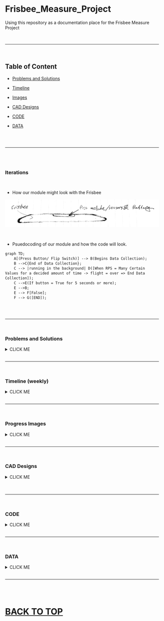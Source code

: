 # Frisbee_Measure_Project

Using this repository as a documentation place for the Frisbee Measure Project

 <br>
 
 ---
 
 <br>
 
 ## Table of Content
 
 * [Problems and Solutions](#problems-and-solutions)
 
 * [Timeline](#timeline-weekly)
 
 * [Images](#progress-images)
 
 * [CAD Designs](#cad-designs)
 
 * [CODE](#code)
 
 * [DATA](#data)
 
<br>
<br>

---

<br>
<br>


### Iterations

<br>

* How our module might look with the Frisbee

![iteration #1](Images/Frisbee%20Iteration%20v.1.JPG)

<br>

* Psuedocoding of our module and how the code will look.


```mermaid
graph TD;
    A[(Press Button/ Flip Switch)] --> B(Begins Data Collection);
    B -->C{End of Data Collection};
    C --> |running in the background| D([When RPS = Many Certain Values for a decided amount of time -> flight = over => End Data Collection]);
    C -->E(If button = True for 5 seconds or more);
    E -->B;
    E --> F[False];
    F --> G([END]);
```

<br>
<br>

---

<br>


### Problems and Solutions

<details><summary>CLICK ME</summary>
<p>

<br>

* **Problem:**  The **MPU 6050** maxes out everytime even when the maximum value was changed. It practically dopesn't do anything as it doesn't collect any data when thrown.
   
   * **Solution:** The **MPU 6050** is replaced by the **GPS** and *only* the **GPS** will be used to collect **data**.
   
* **Problem:** The **GPS**  loses it's fix after sometime randomly and needs to get a fix again.

   * **Solution:** Although there isn't a **100% effective** solution, or any other **long term** solution that would prevent the problem, it is best to try and get a fix agian so that the GPS continues to work. 
 
* **Problem:** The hinge that is being used in **ONSHAPE** doesn't exist in the lab.
 
   * **Solution:** Will be making a hinge in **ONSHAPE** that will be **3D Printed**.
 
* **Problem:** The hinge being on the inside of the box isn't possible as the top and the box will conlide with each other so the top would have to be trimmed. That also isn't possible as the top piece will be basically floating and relying on the hinge and will have a big gap between the top and the wall of the enclosure which differs from what the goal is.
 
   * **Solution:** The hinge is moved on the outside so that the problem of overlapping is gone and the top can open without having any trimming needed.
   
* **Problem:** The **MPU** collects data but something in the code *ends* the loop and doesn't collect the **full data** when the frisbee is thrown.

   * **Solution:** Changed one of the **PICO** code so that in the **for-loop** it would check for the **correct paramereters** instead of the parameters before which made it end **early.**
 
* **Problem:** The cable holes on the enclosure were off to the left.
 
   * **Solution:** dremeled the enclosure.
   
* **Problem:** There is alot of resistance in the circuit as it won't turn on when powered while everything works fine.

   * **Solution:** The GND pin from the GPS **wasn't** connected to the GND pin of the PICO, instead it was going to a signal pin. The circuit was resoldered and the pin was shifted to the correct spot.
   
* **Problem:** The GPS is not getting any fixes even when connected for a long time.

   * **Solution:** The circuit will be **connected** to a *battery* and *powerboost* and left **outside** until it gets a **fix** or runs out of **power**.
   
* **Problem:** No data is being saved from any of the test runs even when there is no problem with the circuit, wiring, **and** the GPS getting a fix.

   * **Solution:** The code was rearranged and the data started to be saved again to the folder.



 
</p>
</details>

<br>

---

<br>


### Timeline (weekly)

<details><summary>CLICK ME</summary>
<p>

* **01/09/2023** =  completed the wiring circuit for collecting data and making the data collector be powered without any cable connection.

* **01/17/2023** =  Finished CAD Designs of the **enclousure** and placed them for printing.

   * **01/19/2023** = the printed designs were finished but were incorrect. The **enclousure**turned out to be short for the whole circuit, so all the measurements were fixed and checked, and the new enclousure was placed for printing.

* **01/23/23** = the new enclosure is printed, and began sanding edges and gaps to prevent collisions.

* **01/30/23** = By the end of this week, the module (**circuit** and **enclosure**) will be completed.

   * **02/06/23**  = Will find center of mass, and mount module, and mostly likely the first test launch will take place.
   
   * **02/02/2023** = **TimeLine** shortened by ** 1 week** as the **Center of Mass**, **Mounting the Module** on the **Frisbee** *AND* taking a **test launch** completed. A small cut out will be incorporated to get access to the power switch as it was inaccessible before.
   
   * **02/03/23** = A small cutout made in the enclosure is made to grant access to the power switch inside. 
   
* **02/06/23** = Testing to see if the module collects data and stores it when thrown most likely multiple times. 

   * **02/07/23** = Starting to write **new code** for **GPS**.
   
* **02/13/23** = Got a GPS fix and it started printing out **speed** and **altitude** which will be added to the **CSV** file.

   * **02/14/23** = The inclosure is redesigned and a new **iteration** is being made that will have a different opening mechanism, the cutout will be added **officially** in *Onshape*.
   
   * **02/15/23** = continued working on the box and code, expanded the size and started to design new ways of opening the top.
   
   * **02/16/23** = started to design a hinge that will be 3D-printed and started to make changes to the **enclosure** to fit the hinge.
   
* **02/20/23** = one side of the hinge is made and has a pin attached to it with a gap as till will be a one build piece.

   * **02/21/23** = the second part of the hinge is being made and will be ready for printing by next week. The circuit is also being **resoldered** so it can be more compact, and house the GPS while shifting some parts around.
   
   * **02/23/23** = the new modefied enclosure is printed and when checked, it is big enough to hold all the parts and be shorter than the **frisbee**.

* **02/27/23** = The hinge is completed and can now be attached to the enclosure for further changes. The Circuit is almost completed, and will also be incorporated into **Onshape** so that the designs are up to date.

   * **02/28/23** = The circuit changes are completed and everything has moved to their designated areas. The Onshape version if also completed and shifted.
   
* **03/06/23** = The hinge is printed and when attached to the box, seems to be too tight and leaves the enclosure top open when not screwed. The hinge is being remade in **Onshape** with the measurement errors held into account.

   * **03/07/23** = The hinge changes are slowly being made with all the side mates and assemblies also modified from throwing errors as the hinges are mated to them.
   
   * **03/09/23** = The top and hinge are both working together and all the off measurements are corrected.
   
* **03/13/23** = all the Onshape changes are completed and the updated across the different asseblies.

   * **03/14/23** = The new hinge is printed and started to assembed the new **enclosure** together. the enclosure will be ready for another **test launch!**
   
   * **03/16/23** = the Circuit is screwed to the enclosure and also added two switches that were added when remaking the **circuit** in onshape so that the whole design is known better if any problems were to arise. Also added a new section, **DATA**, which will hold all the datas collected when test launching.
   
* **03/20/23** = The hinge is attached and discovered that the cable whole weren't moved when the new circuit got printed. Will have to dremele the enclosure to make room for the cable.

   * **03/21/23** = *completed* the dremeling and started to **reassemble** the enclosure. There also seems to be a problem with the connection of the circuit as the GPS won't turn on.
   
   * **03/23/23** = Discovered the connectivity problem which was the **GND pin** being connected to a **signal pin** instead of **another** *GND pin*. 
   
* **04/12/23** = Took the **module** outside and tried to see if we can get a *GPS* fix but after 15-20 minutes outside waiting, there was no fix to be measured and data to be collected.

* **04/17/23** = The GPS got a fix when left outside, but ended after 2 seconds and the battery died.

   * **04/20/23** = Extended the time it takes the code to end to **15** in order to check how often the GPS gets a **fix** and if the fixes were taken quickly, the module is then fixed.
   
   



   
   
   
<br>

### [BACK TO TimeLine](#timeline-weekly)

   
</p>
</details>

<br>

---

<br>

### Progress Images

<details><summary>CLICK ME</summary>
<p>

<br>

* Video of the **Gyroscope** working.

![Getting the Gyro to work](Images/Working%20Gyro(v.1).gif)

<br>

* The circuit, completed and working.

<img src="Images/Completed Circuit.jpg" alt="The circuit soldered, and assembeled with everything that will be used" width="650" height="750">

<br>
<br>

* The circuit and the enclosure completed and assemble.

<img src="Images/Completed Module.jpg" alt="The enclosure and the circuit put together." width="550" height="550">

<img src="Images/Completed Module with cover.jpg" alt="... together with the top cover." width="550" height="550">

<img src="Images/Completed Module with cover 2.jpg" alt="... together with the top cover2." width="550" height="550">

<br>
<br>

* The first test launch of the Module mounted, but **NOT** collecting **Data**.

<img src="Images/First Test Launch.jpg" alt="the module after being launched." width="500" height="520">

<img src="Images/Test Launch.gif" alt="video of the module being launched." width="650" height="600">

<br>
<br>

* A cutout was made separatly so that we can get access to the power switch **inside** the enclosure.

<img src="Images/Module Cutout on Top.jpg" alt="small cutout for acess to power switch" width="650" height="600">

<br>
<br>

* Ran two test runs that collected data and stored them in a CSV file.

<img src="Images/tomahawk.gif" alt="Thrwoing the frisbee with the tomahawk grip." width="650" height="600">

<img src="Images/backhand.gif" alt="Thrwoing the frisbee with the backhand grip." width="650" height="600">

<br>
<br>

* The Circuit is changed to house a **GPS** rather than the **MPU 6050** and is rewired,

<img src="Images/Circuit with GPS.jpg" alt="a new circuit that has the GPS and the MPU is removed." width="650" height="600">

<br>
<br>

* The first hinge design was completed and got printed.

<img src="Images/Hinge.jpg" alt="first hinge design" width="500" height="500">

<br>
<br>

* The new hinge is printed as the previvous one was just short and made the top stay open a bit. The new top is also attached and screwed with the hinge and they all work smoothly.

<img src="Images/Completed module (hinge).jpg" alt="the new top AND hinge assembled" width="650" height="500">



<br>
<br>

* The completed enclosure after many iterations including **hinges, new top, top opening mechanism, MPU 6050 to GPS switch, and new dimensions for the inclosure are all printed, completed and assembled.

<img src="Images/Completed module (button view).jpg" alt="Button side view of the completed enclosure " width="650" height="600">



<br>
<br>
<br>

### [BACK TO Progress Images](#progress-images)

</p>
</details>

<br>

---

<br>

### CAD Designs

<details><summary>CLICK ME</summary>
<p>

**Description:** All the designs and iterations completed to get a virtual visual of the final build are present in the OnShape Document.

<br>

Link to the [Onshape](https://cvilleschools.onshape.com/documents/8f23dd08753053fddae2e327/w/56d5ad7e3900473835bb5009/e/42cb564d32431f5d8d36b7a9) Document.

<br>

* The completed CAD version of the **enclosure** and **circuit**

<img src="Images/Circuit Holder + Circuit (v.3.8).PNG" alt="... together with the top cover2." width="750" height="650">

<br>

---

<br>
<br>

<details><summary>CIRCUIT</summary>
<p>

<br>

* The Circuit was completed in **ONSHAPE** to be used as a model for making an **enclosure** that the Circuit would be placed in.

<img src="Images/Circuit (front view).PNG" alt="The circuit model from the front." width="850" height="340">

<img src="Images/Circuit (side view).PNG" alt="The circuit model from the side." width="850" height="340">

<img src="Images/Circuit (isotopic view).PNG" alt="The circuit model from the front." width="750" height="600">

<img src="Images/MPU 5060.PNG" alt="The MPU board that is used in the Circuit" width="600" height="450">

<br>
<br>

* This version of the circuit holder changed the **original MPU6050** and replaced it with an **Adafruit GPS** and collects **alltitude and speed** much easier. The *MPU* wouldn't collect proper data so the need to replace it with something better was needed.

<img src="Images/Circuit (v.2).PNG" alt="The (2.0) iteration of the circuit." width="600" height="500">


<br>
<br>


* This iteration changes the location of **PowerBoost** and **GPS** as they are *closer* together. It also consists of *two* **switches**, one on the *PowerBoost* to turn the pico on or off, and a **second** next to the *PICO* which controls weather the circuit is in **read** mode or **write** mode.

<img src="Images/Circuit (v.2.5).PNG" alt="The (2.5) iteration of the circuit." width="600" height="500">


</p>
</details>

<br>
<br>

---

<br>
<br>

<details><summary>FRISBEE</summary>
<p>

<br>

* The frisbee was imported from a public document, and then altered to fit our frisbee's dimensions as best as possible. The **curves** of the frisbee couldn't be measured, and no **schematics** were found to get any dimensions. 
 
* this is the original **dimension** of the **frisbee** that changed to fit our **frisbee**.
 
<img src="Images/Frisbee (original [dimentions]).PNG" alt="the frisbee in its original dimensions" width="950" height="340">

<img src="Images/Frisbee (original).PNG" alt="The circuit model from the front." width="900" height="130">

<br>
<br>
 
* This is the **firsbee** with our **dimensions** and **diameter** to fit the enclosure. 

<img src="Images/Frisbee (changed [dimensions]).PNG" alt="The circuit model from the front." width="950" height="300">

<img src="Images/Frisbee (changed).PNG" alt="The circuit model from the side." width="950" height="150">


</p>
</details>


<br>
<br>

---

<br>
<br>

<details><summary>CIRCUIT HOLDER</summary>
<p>

<br>

* This **first** version of the holder was designed to be **weather proof** so for that reason it was completly covering the **Circuit** and had to be **unscrewed** from the frisbee in order to get access to the **circuit.**

<img src="Images/Circuit Holder (v.1).PNG" alt="First version of the holder" width="850" height="650">

<br>
<br>

* This new Iteration changes the previous build by **inverting** the holder so that the circuit would be **accessible** without the need to unscrew the whole **enclosure**. A cover slider is added to still have the module **protected**, and make it **accessibl** at the same time.

<img src="Images/Circuit Holder (v.2).PNG" alt="First version of the holder" width="860" height="650">

<br>
<br>

* This new version removes the previous **slide lid** and replaces it with a **hinge-connected** lid that is more mobile and opens without making contact with the frisbee's rim. the lid consists of a **bridge** locking mechanism for easier access. The Lids look inverted as they were accidentally placed there and wouldn't change direction. They work as intended for now.

<img src="Images/Circuit Holder (v.3.5).PNG" alt="First version of the holder" width="860" height="650">





</p>
</details>
 

<br>
<br>
 
---

<br>

### [BACK TO CAD Designs](#cad-designs)

</p>
</details>

<br>
<br>

---

<br>

### CODE

<details><summary>CLICK ME</summary>
<p>

<br>

**Description:** All *iterations* and **methods** to make the circuit, functions as should are present. The code runs the **methods**, and collects the data recieved and puts them in a **CSV file** which displays the Angular velcoity and time in an excel sheet.

<br>

* A first iteration of the code which confirms that the pico is communicating with the MPU6050.

```python
```circuit_python

# type: ignore
import adafruit_mpu6050
import busio
import board
import time
import digitalio
#assigns the scl to GP6 and assigns sda to GP7 on the pico board
sda_pin = board.GP6
scl_pin = board.GP7
buttonPin = digitalio.DigitalInOut(board.GP17)
buttonPin.direction = digitalio.Direction.INPUT
buttonPin.pull = digitalio.Pull.DOWN 
i2c = busio.I2C(scl_pin, sda_pin)
mpu = adafruit_mpu6050.MPU6050(i2c)
counter = 0
list_x = []
list_y = []
list_z = []
timer = time.monotonic()
while buttonPin.value == True:
    pass
    print("PASSSSSSSSSSSSSSSSSSSSSSSSSSSSSSSSSSSSSS")
# button syntax still needed.
while True:
    x_angular_velocity = mpu.gyro[0]
    y_angular_velocity = mpu.gyro[1]
    z_angular_velocity = mpu.gyro[2]
    list_x = [list_x, x_angular_velocity]
    list_y = [list_y, y_angular_velocity]
    list_z = [list_z, z_angular_velocity]
    print(z_angular_velocity)


```

<br>
<br>

* This is the completed **code** for the Moduel, it **collects** the *data*, stores it in a CSV file, incorporates the button function where the module won't collect data as long as the button is held (**button value = false**).

```python
```circuit_python

# type: ignore
import adafruit_mpu6050
import busio
import board
import time
import digitalio
import math
#assigns the scl to GP6 and assigns sda to GP7 on the pico board
sda_pin = board.GP6
scl_pin = board.GP7
buttonPin = digitalio.DigitalInOut(board.GP17)
buttonPin.direction = digitalio.Direction.INPUT
buttonPin.pull = digitalio.Pull.UP 
i2c = busio.I2C(scl_pin, sda_pin)
mpu = adafruit_mpu6050.MPU6050(i2c)
mpu.gyro_range = 3
counter = 0
list_x = []
list_y = []
list_z = []
list_time = []
while buttonPin.value == False:
    pass
    #print("Pass")
timer = time.monotonic()
while True:
    x_angular_velocity = mpu.gyro[0]
    y_angular_velocity = mpu.gyro[1]
    z_angular_velocity = mpu.gyro[2]
    list_x = [list_x, x_angular_velocity]
    list_y = [list_y, y_angular_velocity]
    list_z.append(z_angular_velocity)
    list_time.append(time.monotonic())
    #print(z_angular_velocity)
    current_time = time.monotonic() - timer
    if current_time > 2 and math.fabs(mpu.gyro[0]+mpu.gyro[1]+mpu.gyro[2])<1:
        break
#break out of while true and save data
Values=open(f"/data/{time.monotonic()}.csv","w")
for i in range(len(list_z)):
    Values.write(f"{list_time[i]}{list_z[i]}\n")
Values.close


```

<br>
<br>

* This is the first iteration of the **GPS** code collecting **timestamp**, **altitude**, and **speed** when the Frisbee is thrown as the **MPU 6050** will not be used for technical issues.

```python
```circuit_python

# type: ignore
import busio
import board
import time
import digitalio
import math

import adafruit_gps

#assigns the scl to GP6 and assigns sda to GP7 on the pico board
TX_pin = board.GP0
RX_pin = board.GP1
buttonPin = digitalio.DigitalInOut(board.GP17)
buttonPin.direction = digitalio.Direction.INPUT
buttonPin.pull = digitalio.Pull.UP 
counter = 0
list_x = []
list_y = []
list_z = []
list_time = []

uart = busio.UART(tx=TX_pin, rx=RX_pin, baudrate=9600, timeout=10)
gps = adafruit_gps.GPS(uart, debug=False)

while buttonPin.value == False:
    pass
    #print("Pass")
timer = time.monotonic()
last_print = time.monotonic()
while True:
    # Make sure to call gps.update() every loop iteration and at least twice
    # as fast as data comes from the GPS unit (usually every second).
    # This returns a bool that's true if it parsed new data (you can ignore it
    # though if you don't care and instead look at the has_fix property).
    gps.update()
    # Every second print out current location details if there's a fix.
    current = time.monotonic()
    if current - last_print >= 1.0:
        last_print = current
        if not gps.has_fix:
            # Try again if we don't have a fix yet.
            print("Waiting for fix...")
            continue
        # We have a fix! (gps.has_fix is true)
        # Print out details about the fix like location, date, etc.
        print("=" * 40)  # Print a separator line.
        print(
            "Fix timestamp: {}/{}/{} {:02}:{:02}:{:02}".format(
                gps.timestamp_utc.tm_mon,  # Grab parts of the time from the
                gps.timestamp_utc.tm_mday,  # struct_time object that holds
                gps.timestamp_utc.tm_year,  # the fix time.  Note you might
                gps.timestamp_utc.tm_hour,  # not get all data like year, day,
                gps.timestamp_utc.tm_min,  # month!
                gps.timestamp_utc.tm_sec,
            )
        )
        #print("Fix quality: {}".format(gps.fix_quality))
        # Some attributes beyond latitude, longitude and timestamp are optional
        # and might not be present.  Check if they're None before trying to use!
        #if gps.satellites is not None:
            #print("# satellites: {}".format(gps.satellites))
        if gps.altitude_m is not None:
            print("Altitude: {} meters".format(gps.altitude_m))
        if gps.speed_knots is not None:
            print("Speed: {} knots".format(gps.speed_knots))

    ''' x_angular_velocity = mpu.gyro[0]
        y_angular_velocity = mpu.gyro[1]
        z_angular_velocity = mpu.gyro[2]
        list_x = [list_x, x_angular_velocity]
        list_y = [list_y, y_angular_velocity]
        list_z.append(z_angular_velocity)
        list_time.append(time.monotonic())
        #print(z_angular_velocity)
        current_time = time.monotonic() - timer
        if current_time > 2 and math.fabs(mpu.gyro[0]+mpu.gyro[1]+mpu.gyro[2])<1:
            break
        #break out of while true and save data
        '''
    Values=open(f"/data-{}-{}-{} {:02}:{:02}:{:02}".format(
                gps.timestamp_utc.tm_mon,  # Grab parts of the time from the
                gps.timestamp_utc.tm_mday,  # struct_time object that holds
                gps.timestamp_utc.tm_year,  # the fix time.  Note you might
                gps.timestamp_utc.tm_hour,  # not get all data like year, day,
                gps.timestamp_utc.tm_min,  # month!
                gps.timestamp_utc.tm_sec,.csv),"w")
    for i in range(len(list_z)):
        Values.write(f"{list_time[i]}{list_z[i]}\n")
    Values.close
    
    
```

<br>
<br>

* This is the main code for the **GPS** module and it saves the GPS value **Altitude** and **Speed** and saves it the the **CSV** file.


```python
```circuit_python

# type: ignore
import busio
import board
import time
import digitalio

import adafruit_gps

#assigns the scl to GP6 and assigns sda to GP7 on the pico board
TX_pin = board.GP0
RX_pin = board.GP1
buttonPin = digitalio.DigitalInOut(board.GP17)
buttonPin.direction = digitalio.Direction.INPUT
buttonPin.pull = digitalio.Pull.UP 
counter = 0
list_a = []
list_s = []
list_time = []

uart = busio.UART(tx=TX_pin, rx=RX_pin, baudrate=9600, timeout=10)
gps = adafruit_gps.GPS(uart, debug=False)

gps.update()
base_altitude = gps.altitude_m

while buttonPin.value == False:
    pass
    #print("Pass")
timer = time.monotonic()
last_print = time.monotonic()
while True:
    print(base_altitude)
    # Make sure to call gps.update() every loop iteration and at least twice
    # as fast as data comes from the GPS unit (usually every second).
    # This returns a bool that's true if it parsed new data (you can ignore it
    # though if you don't care and instead look at the has_fix property).
    gps.update()
    # Every second print out current location details if there's a fix.
    current = time.monotonic()
    last_print = current
    if not gps.has_fix:
        # Try again if we don't have a fix yet.
        print("Waiting for fix...")
        continue
    if gps.altitude_m is not None:
        list_a.append(gps.altitude_m - base.altitude)
    if gps.speed_knots is not None:
        list_s.append(gps.speed_knots)
    # The two below lines print fix quality, and amount of satellites, not required but can be useful
    # print("Fix quality: {}".format(gps.fix_quality))
    # if gps.satellites is not None:
    #   print("# satellites: {}".format(gps.satellites))
    current_time = time.monotonic() - timer
    if current_time > 2 and gps.speed_knots <1:
        break
    #break out of while true and save data

    # Grab parts of the time from the
    # struct_time object that holds
    # the fix time.  Note you might
    # not get all data like year, day,
    # month!        
Values=open(f"/data/{gps.timestamp_utc.tm_mon}-{gps.timestamp_utc.tm_mday}-{gps.timestamp_utc.tm_year} {gps.timestamp_utc.tm_hour}:{gps.timestamp_utc.tm_min}:{gps.timestamp_utc.tm_sec}.csv","w")
#Values=open(f"/data/{gps.timestamp_utc.tm_mon}-{gps.timestamp_utc.tm_mday}-{gps.timestamp_utc.tm_year} {gps.timestamp_utc.tm_hour,}:{gps.timestamp_utc.tm_min,}:{gps.timestamp_utc.tm_sec}.csv","w")
for i in range(len(list_z)):
    Values.write(f"{list_time[i]}{list_z[i]}\n")
Values.close


```









<br>
<br>

### [BACK TO Code](#code)


</p>
</details>
         

<br>

---

<br>


### DATA

<details><summary>CLICK ME</summary>
<p>

<br>
<br>


* The use of **MPU 6050** and the data collected from it **maxes** out each try, so it doesn't collect the full data from the throw of the **frisbee**.

<img src="Images/MPU plotted Data.PNG" alt="first MPU plotted Data" width="860" height="650">

<img src="Images/MPU plotted Data 2.PNG" alt="Second MPU plotted Data" width="860" height="650">



<br>
<br>

<br>

* The Switch to GPS **fixes** the previous problem but an **issue** in the code ends the loop early and doesn't collect the full data but instead does collects for approximately two seconds.

[link to GPS data collected](https://github.com/cneal05/Frisbee_Measure_Project/tree/main/data/GPS_data) ** 2-28-2023- [the time] ONLY!
         

</p>
</details>

<br>

---

<br>
<br>

# [BACK TO TOP](#frisbee_measure_project)
